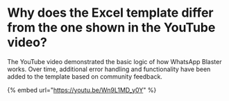 # Why does the Excel template differ from the one shown in the YouTube video?

The YouTube video demonstrated the basic logic of how WhatsApp Blaster works. Over time, additional error handling and functionality have been added to the template based on community feedback.

{% embed url="https://youtu.be/Wn9L1MD_y0Y" %}
